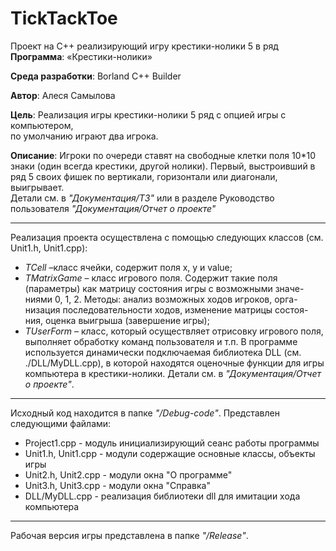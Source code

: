 # TickTackToe
Проект на  С++ реализирующий игру крестики-нолики 5 в ряд
**Программа**: «Крестики-нолики»

**Cреда разработки**: Borland С++ Builder

**Автор**: Алеся Самылова

**Цель**: Реализация игры крестики-нолики 5 ряд с опцией игры с компьютером,  
          по умолчанию играют два игрока. 
          
**Описание**: Игроки  по очереди ставят на свободные клетки поля  10*10   знаки  (один  всегда  крестики,  другой нолики).   Первый, выстроивший в ряд 5 своих фишек по вертикали, горизонтали или диагонали, выигрывает.   
Детали см. в *"Документация/TЗ"* или в разделе Руководство пользователя *"Документация/Отчет о проекте"*  


-------------------------------------------------------------------------------------------------------------
Реализация проекта осуществлена с помощью следующих классов (см. Unit1.h, Unit1.cpp):
*	*TCell* –класс ячейки, содержит поля x, y и value;
*	*TMatrixGame* – класс игрового поля. Содержит такие поля (параметры) как матрицу состояния игры с возможными значе-ниями 0, 1, 2. Методы: анализ возможных ходов игроков, орга-низация последовательности ходов, изменение матрицы состоя-ния, оценка выигрыша (завершение игры);
*	*TUserForm* – класс, который осуществляет отрисовку игрового поля, выполняет обработку команд пользователя и т.п.
В программе используется динамически подключаемая библиотека DLL (см. ./DLL/MyDLL.cpp),
в которой находятся оценочные функции для игры компьютера в крестики-нолики.
Детали см. в *"Документация/Отчет о проекте"*.

-------------------------------------------------------------------------------------------------------------
Исходный код находится в папке *"/Debug-code"*.
Представлен следующими файлами:
* Project1.cpp - модуль инициализирующий сеанс работы программы
* Unit1.h, Unit1.cpp - модули содержащие основные классы, объекты игры
* Unit2.h, Unit2.cpp - модули окна "О программе"
* Unit3.h, Unit3.cpp - модули окна "Cправка"  
* DLL/MyDLL.cpp      - реализация библиотеки dll для имитации хода компьютера

-----------------------------------------------------------------------------------------------------------------
Рабочая версия игры представлена в папке *"/Release"*. 

